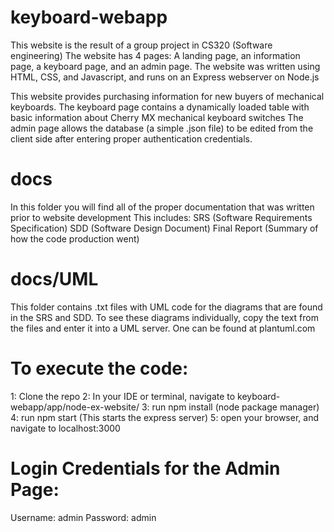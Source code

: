 # keyboard-webapp
This website is the result of a group project in CS320 (Software engineering)
The website has 4 pages: A landing page, an information page, a keyboard page, and an admin page.
The website was written using HTML, CSS, and Javascript, and runs on an Express webserver on Node.js

This website provides purchasing information for new buyers of mechanical keyboards.
The keyboard page contains a dynamically loaded table with basic information about Cherry MX mechanical keyboard switches
The admin page allows the database (a simple .json file) to be edited from the client side after entering proper
authentication credentials.

# docs
In this folder you will find all of the proper documentation that was written prior to website development
This includes:
SRS (Software Requirements Specification)
SDD (Software Design Document)
Final Report (Summary of how the code production went)

# docs/UML
This folder contains .txt files with UML code for the diagrams that are found in the SRS and SDD.
To see these diagrams individually, copy the text from the files and enter it into a UML server.
One can be found at plantuml.com

# To execute the code:
1: Clone the repo
2: In your IDE or terminal, navigate to keyboard-webapp/app/node-ex-website/
3: run npm install (node package manager)
4: run npm start (This starts the express server)
5: open your browser, and navigate to localhost:3000

# Login Credentials for the Admin Page:
Username: admin
Password: admin
